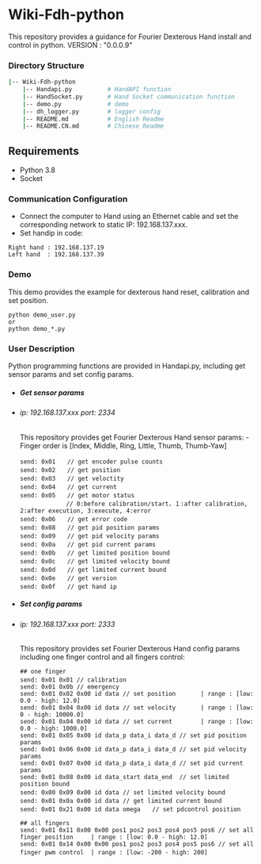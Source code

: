 # Wiki-Fdh-python

This repository provides a guidance for Fourier Dexterous Hand install and control in python. VERSION : "0.0.0.9"


### Directory Structure

```bash
|-- Wiki-Fdh-python
    |-- Handapi.py          # HandAPI function
    |-- HandSocket.py       # Hand Socket communication function
    |-- demo.py             # demo 
    |-- dh_logger.py        # logger config
    |-- README.md           # English Readme
    |-- README.CN.md        # Chinese Readme
```

## Requirements

- Python 3.8
- Socket


### Communication Configuration
- Connect the computer to Hand using an Ethernet cable and set the corresponding network to static IP: 192.168.137.xxx.
- Set handip in code:
```
Right hand : 192.168.137.19
Left hand  : 192.168.137.39 
```

### Demo 
This demo provides the example for dexterous hand reset, calibration and set position.
```
python demo_user.py
or 
python demo_*.py
```


### User Description
Python programming functions are provided in Handapi.py, including get sensor params and set config params.

- ##### Get sensor params
- ###### ip: 192.168.137.xxx  port: 2334

    This repository provides get Fourier Dexterous Hand sensor params:
        - Finger order is [Index, Middle, Ring, Little, Thumb, Thumb-Yaw]
    ```
    send: 0x01　　// get encoder pulse counts　     
    send: 0x02　　// get position　                  
    send: 0x03　　// get veloctity                   
    send: 0x04　　// get current                     
    send: 0x05　　// get motor status              
                 // 0:before calibration/start，１:after calibration, 2:after execution, 3:execute, 4:error
    send: 0x06　　// get error code                  
    send: 0x08　　// get pid position params         
    send: 0x09　　// get pid velocity params        
    send: 0x0a　　// get pid current params         
    send: 0x0b　　// get limited position bound　   
    send: 0x0c　　// get limited velocity bound　   
    send: 0x0d　　// get limited current bound     
    send: 0x0e　　// get version                   
    send: 0x0f　　// get hand ip　                  
    ```
- ##### Set config params
- ###### ip: 192.168.137.xxx  port: 2333
    This repository provides set Fourier Dexterous Hand config params including one finger control and all fingers control:

    ```
    ## one finger
    send: 0x01 0x01 // calibration　                                 
    send: 0x01 0x0b // emergency                                      
    send: 0x01 0x02 0x00 id data // set position       | range : [low: 0.0 - high: 12.0]                   
    send: 0x01 0x04 0x00 id data // set velocity       | range : [low: 0 - high: 10000.0]                  
    send: 0x01 0x04 0x00 id data // set current        | range : [low: 0.0 - high: 1000.0]               
    send: 0x01 0x05 0x00 id data_p data_i data_d // set pid position params                   
    send: 0x01 0x06 0x00 id data_p data_i data_d // set pid velocity params         
    send: 0x01 0x07 0x00 id data_p data_i data_d // set pid current params       
    send: 0x01 0x08 0x00 id data_start data_end  // set limited position bound          
    send: 0x00 0x09 0x00 id data // set limited velocity bound　    
    send: 0x01 0x0a 0x00 id data // get limited current bound　    
    send: 0x01 0x21 0x00 id data omega　　// set pdcontrol position       
    
    ## all fingers
    send: 0x01 0x11 0x00 0x00 pos1 pos2 pos3 pos4 pos5 pos6 // set all finger position     | range : [low: 0.0 - high: 12.0]                   
    send: 0x01 0x14 0x00 0x00 pos1 pos2 pos3 pos4 pos5 pos6 // set all finger pwm control  | range : [low: -200 - high: 200]　                  
    ```